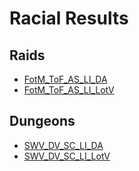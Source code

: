 # Racial Results

## Raids
- [FotM_ToF_AS_LI_DA](Results_DA.md)
- [FotM_ToF_AS_LI_LotV](Results_LotV.md)

## Dungeons
- [SWV_DV_SC_LI_DA](Results_Dungeons_DA.md)
- [SWV_DV_SC_LI_LotV](Results_Dungeons_LotV.md)
